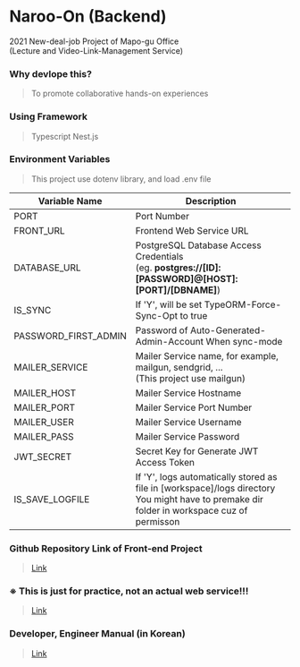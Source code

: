 # Naroo-On (Backend)

<p>
2021 New-deal-job Project of Mapo-gu Office<br/>
(Lecture and Video-Link-Management Service)
</p>

### Why devlope this?

> To promote collaborative hands-on experiences

### Using Framework

> Typescript
> Nest.js

### Environment Variables

> This project use dotenv library, and load .env file

| Variable Name        | Description                                                                                                                                    |
| -------------------- | ---------------------------------------------------------------------------------------------------------------------------------------------- |
| PORT                 | Port Number                                                                                                                                    |
| FRONT_URL            | Frontend Web Service URL                                                                                                                       |
| DATABASE_URL         | PostgreSQL Database Access Credentials<br/>(eg. **postgres://[ID]:[PASSWORD]@[HOST]:[PORT]/[DBNAME]**)                                         |
| IS_SYNC              | If 'Y', will be set TypeORM-Force-Sync-Opt to true                                                                                             |
| PASSWORD_FIRST_ADMIN | Password of Auto-Generated-Admin-Account When sync-mode                                                                                        |
| MAILER_SERVICE       | Mailer Service name, for example, mailgun, sendgrid, ...</br>(This project use mailgun)                                                        |
| MAILER_HOST          | Mailer Service Hostname                                                                                                                        |
| MAILER_PORT          | Mailer Service Port Number                                                                                                                     |
| MAILER_USER          | Mailer Service Username                                                                                                                        |
| MAILER_PASS          | Mailer Service Password                                                                                                                        |
| JWT_SECRET           | Secret Key for Generate JWT Access Token                                                                                                       |
| IS_SAVE_LOGFILE      | If 'Y', logs automatically stored as file in [workspace]/logs directory<br/>You might have to premake dir folder in workspace cuz of permisson |

### Github Repository Link of Front-end Project

> [Link](https://github.com/konerds/naroo-on-frontend)

### ※ This is just for practice, not an actual web service!!!

> [Link](https://naroo-on-frontend-dot-macro-market-370703.du.r.appspot.com)

### Developer, Engineer Manual (in Korean)

> [Link](https://cdn.discordapp.com/attachments/943123016659922977/1059857891256967318/naroo-on-manual-211028.pdf)
